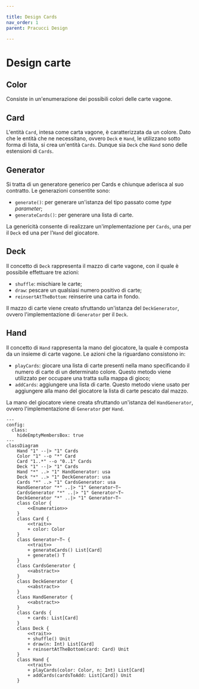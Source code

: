 ```yaml
---

title: Design Cards
nav_order: 1
parent: Pracucci Design

---
```


# Design carte

## Color

Consiste in un'enumerazione dei possibili colori delle carte vagone.

## Card

L'entità `Card`, intesa come carta vagone, è caratterizzata da un colore. Dato che le entità che ne necessitano, ovvero
`Deck` e `Hand`, le utilizzano sotto forma di lista, si crea un'entità `Cards`. Dunque sia `Deck` che `Hand` sono delle
estensioni di `Cards`.

## Generator

Si tratta di un generatore generico per Cards e chiunque aderisca al suo contratto. Le generazioni consentite sono:
- `generate()`: per generare un'istanza del tipo passato come _type parameter_;
- `generateCards()`: per generare una lista di carte.

La genericità consente di realizzare un'implementazione per `Cards`, una per il `Deck` ed una per l'`Hand` del
giocatore.

## Deck

Il concetto di `Deck` rappresenta il mazzo di carte vagone, con il quale è possibile effettuare tre azioni:
- `shuffle`: mischiare le carte;
- `draw`: pescare un qualsiasi numero positivo di carte;
- `reinsertAtTheBottom`: reinserire una carta in fondo.

Il mazzo di carte viene creato sfruttando un'istanza del `DeckGenerator`, ovvero l'implementazione di `Generator` per il
`Deck`.

## Hand

Il concetto di `Hand` rappresenta la mano del giocatore, la quale è composta da un insieme di carte vagone. Le azioni
che la riguardano consistono in:
- `playCards`: giocare una lista di carte presenti nella mano specificando il numero di carte di un determinato colore.
  Questo metodo viene utilizzato per occupare una tratta sulla mappa di gioco;
- `addCards`: aggiungere una lista di carte. Questo metodo viene usato per aggiungere alla mano del giocatore la lista
  di carte pescato dal mazzo.

La mano del giocatore viene creata sfruttando un'istanza del `HandGenerator`, ovvero l'implementazione di `Generator`
per `Hand`.

```mermaid
---
config:
  class:
    hideEmptyMembersBox: true
---
classDiagram
    Hand "1" --|> "1" Cards
    Color "1" --o "*" Card
    Card "1..*" --o "0..1" Cards
    Deck "1" --|> "1" Cards
    Hand "*" ..> "1" HandGenerator: usa
    Deck "*" ..> "1" DeckGenerator: usa
    Cards "*" ..> "1" CardsGenerator: usa
    HandGenerator "*" ..|> "1" Generator~T~
    CardsGenerator "*" ..|> "1" Generator~T~
    DeckGenerator "*" ..|> "1" Generator~T~
    class Color {
        <<Enumeration>>
    }
    class Card {
        <<trait>>
        + color: Color
    }
    class Generator~T~ {
        <<trait>>
        + generateCards() List[Card]
        + generate() T
    }
    class CardsGenerator {
        <<abstract>>
    }
    class DeckGenerator {
        <<abstract>>
    }
    class HandGenerator {
        <<abstract>>
    }
    class Cards {
        + cards: List[Card]
    }
    class Deck {
        <<trait>>
        + shuffle() Unit
        + draw(n: Int) List[Card]
        + reinsertAtTheBottom(card: Card) Unit
    }
    class Hand {
        <<trait>>
        + playCards(color: Color, n: Int) List[Card]
        + addCards(cardsToAdd: List[Card]) Unit
    }
```